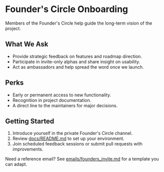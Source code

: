 # Founder's Circle Onboarding

Members of the Founder's Circle help guide the long-term vision of the project.

## What We Ask
- Provide strategic feedback on features and roadmap direction.
- Participate in invite-only alphas and share insight on usability.
- Act as ambassadors and help spread the word once we launch.

## Perks
- Early or permanent access to new functionality.
- Recognition in project documentation.
- A direct line to the maintainers for major decisions.

## Getting Started
1. Introduce yourself in the private Founder's Circle channel.
2. Review [docs/README.md](../README.md) to set up your environment.
3. Join scheduled feedback sessions or submit pull requests with improvements.

Need a reference email? See [emails/founders_invite.md](../../emails/founders_invite.md) for a template you can adapt.
